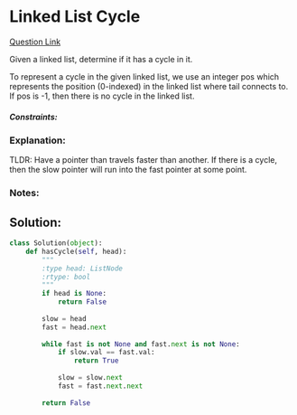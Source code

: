 # Linked List Cycle  

[Question Link](https://leetcode.com/problems/linked-list-cycle/)  

Given a linked list, determine if it has a cycle in it.  

To represent a cycle in the given linked list, we use an integer pos which represents the position (0-indexed) in the linked list where tail connects to. If pos is -1, then there is no cycle in the linked list.  

##### Constraints:

### Explanation:
TLDR: Have a pointer than travels faster than another. If there is a cycle, then the slow pointer will run into the fast pointer at some point.

### Notes:


## Solution:
```Python
class Solution(object):
    def hasCycle(self, head):
        """
        :type head: ListNode
        :rtype: bool
        """
        if head is None:
            return False
        
        slow = head
        fast = head.next
        
        while fast is not None and fast.next is not None:
            if slow.val == fast.val:
                return True
            
            slow = slow.next
            fast = fast.next.next
                
        return False
```